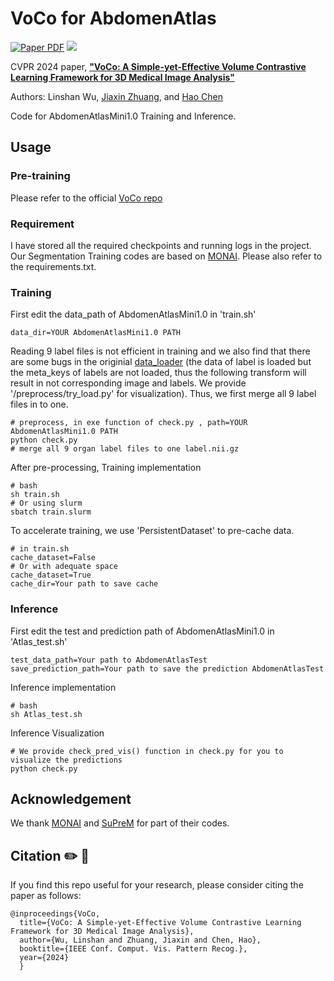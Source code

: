 # VoCo for AbdomenAtlas

<a href="https://arxiv.org/abs/2402.17300"><img src='https://img.shields.io/badge/arXiv-VoCo-red' alt='Paper PDF'></a>
<a href='https://huggingface.co/datasets/Luffy503/VoCo-10k/tree/main'><img src='https://img.shields.io/badge/%F0%9F%A4%97%20Hugging%20Face-Spaces-blue'></a>

CVPR 2024 paper, [**"VoCo: A Simple-yet-Effective Volume Contrastive Learning Framework for 3D Medical Image Analysis"**](https://arxiv.org/abs/2402.17300)

Authors: Linshan Wu, <a href="https://scholar.google.com/citations?user=PfM5gucAAAAJ&hl=en">Jiaxin Zhuang</a>, and <a href="https://scholar.google.com/citations?hl=en&user=Z_t5DjwAAAAJ">Hao Chen</a>

Code for AbdomenAtlasMini1.0 Training and Inference.


## Usage
### Pre-training
Please refer to the official [VoCo repo](https://github.com/Luffy03/VoCo)

### Requirement
I have stored all the required checkpoints and running logs in the project. 
Our Segmentation Training codes are based on [MONAI](https://github.com/Project-MONAI/research-contributions). 
Please also refer to the requirements.txt.

### Training

First edit the data_path of AbdomenAtlasMini1.0 in 'train.sh'
```
data_dir=YOUR AbdomenAtlasMini1.0 PATH
```
Reading 9 label files is not efficient in training and we also find that there are some bugs in 
the originial [data_loader](https://github.com/MrGiovanni/SuPreM/blob/d8a948c96e56f2050109c3ce418bc4caa09420a5/supervised_pretraining/dataset/dataloader_bdmap.py#L147)
(the data of label is loaded but the meta_keys of labels are not loaded, thus the following transform will result in not corresponding image and labels. We provide '/preprocess/try_load.py' for visualization). Thus, we first merge all 9 label files in to one.
```
# preprocess, in exe function of check.py , path=YOUR AbdomenAtlasMini1.0 PATH
python check.py
# merge all 9 organ label files to one label.nii.gz
```

After pre-processing, Training implementation
```
# bash
sh train.sh
# Or using slurm
sbatch train.slurm
```

To accelerate training, we use 'PersistentDataset' to pre-cache data.
```
# in train.sh
cache_dataset=False
# Or with adequate space
cache_dataset=True
cache_dir=Your path to save cache
```

### Inference
First edit the test and prediction path of AbdomenAtlasMini1.0 in 'Atlas_test.sh'
```
test_data_path=Your path to AbdomenAtlasTest
save_prediction_path=Your path to save the prediction AbdomenAtlasTest
```

Inference implementation
```
# bash
sh Atlas_test.sh
```

Inference Visualization
```
# We provide check_pred_vis() function in check.py for you to visualize the predictions
python check.py
```

## Acknowledgement
We thank [MONAI](https://github.com/Project-MONAI/research-contributions) and [SuPreM](https://github.com/MrGiovanni/SuPreM) for part of their codes.
## Citation ✏️ 📄
If you find this repo useful for your research, please consider citing the paper as follows:

```
@inproceedings{VoCo,
  title={VoCo: A Simple-yet-Effective Volume Contrastive Learning Framework for 3D Medical Image Analysis},
  author={Wu, Linshan and Zhuang, Jiaxin and Chen, Hao},
  booktitle={IEEE Conf. Comput. Vis. Pattern Recog.},
  year={2024}
  }
```

